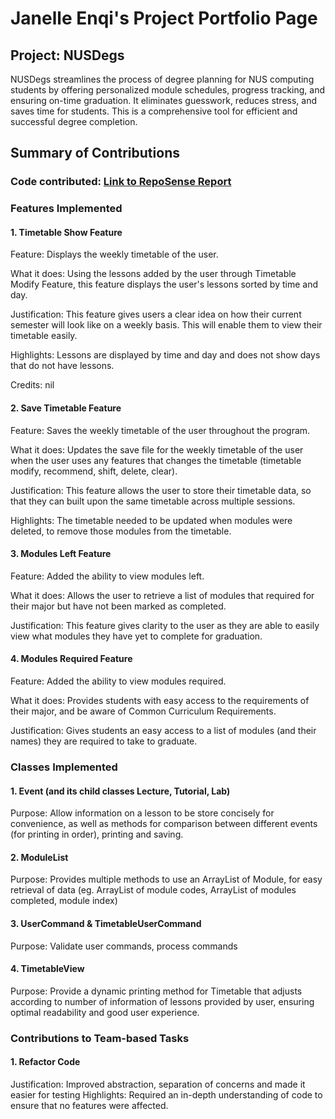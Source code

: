 # Janelle Enqi's Project Portfolio Page

## Project: NUSDegs

NUSDegs streamlines the process of degree planning for NUS computing students by offering personalized module 
schedules, progress tracking, and ensuring on-time graduation. It eliminates guesswork, reduces stress, and saves time 
for students. This is a comprehensive tool for efficient and successful degree completion.

## Summary of Contributions

### Code contributed: [Link to RepoSense Report](https://nus-cs2113-ay2324s1.github.io/tp-dashboard/?search=janelleenqi&breakdown=false&sort=groupTitle%20dsc&sortWithin=title&since=2023-09-22&timeframe=commit&mergegroup=&groupSelect=groupByRepos)

### Features Implemented

#### 1. Timetable Show Feature

Feature: Displays the weekly timetable of the user.

What it does: Using the lessons added by the user through Timetable Modify Feature, this feature displays the user's 
lessons sorted by time and day.

Justification: This feature gives users a clear idea on how their current semester will look like on a weekly basis. 
This will enable them to view their timetable easily.

Highlights: Lessons are displayed by time and day and does not show days that do not have lessons.

Credits: nil

#### 2. Save Timetable Feature

Feature: Saves the weekly timetable of the user throughout the program.

What it does: Updates the save file for the weekly timetable of the user when the user uses any features that changes 
the timetable (timetable modify, recommend, shift, delete, clear).

Justification: This feature allows the user to store their timetable data, so that they can built upon the same 
timetable across multiple sessions.

Highlights: The timetable needed to be updated when modules were deleted, to remove those modules from the timetable.

#### 3. Modules Left Feature

Feature: Added the ability to view modules left.

What it does: Allows the user to retrieve a list of modules that required for their major but have not been marked as
completed.

Justification: This feature gives clarity to the user as they are able to easily view what modules they have yet to 
complete for graduation.

#### 4. Modules Required Feature

Feature: Added the ability to view modules required.

What it does: Provides students with easy access to the requirements of their major, and be aware of Common Curriculum 
Requirements.

Justification: Gives students an easy access to a list of modules (and their names) they are required to take to 
graduate.

### Classes Implemented

#### 1. Event (and its child classes Lecture, Tutorial, Lab)
Purpose: Allow information on a lesson to be store concisely for convenience, as well as methods for comparison 
between different events (for printing in order), printing and saving. 

#### 2. ModuleList
Purpose: Provides multiple methods to use an ArrayList of Module, for easy retrieval of data (eg. ArrayList of module 
codes, ArrayList of modules completed, module index)

#### 3. UserCommand & TimetableUserCommand
Purpose: Validate user commands, process commands

#### 4. TimetableView
Purpose: Provide a dynamic printing method for Timetable that adjusts according to number of  information of lessons 
provided by user, ensuring optimal readability and good user experience. 

### Contributions to Team-based Tasks

#### 1. Refactor Code

Justification: Improved abstraction, separation of concerns and made it easier for testing
Highlights: Required an in-depth understanding of code to ensure that no features were affected.